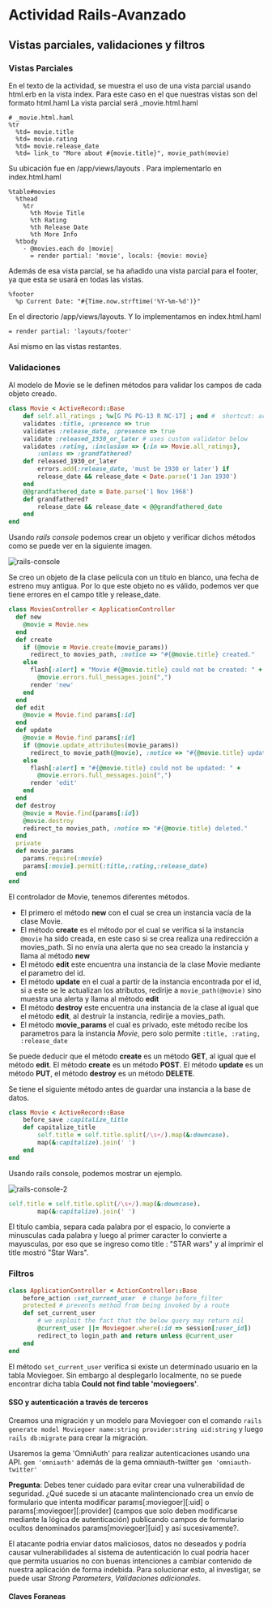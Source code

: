 # Actividad Rails-Avanzado

## Vistas parciales, validaciones y filtros

### Vistas Parciales

En el texto de la actividad, se muestra el uso de una vista parcial usando html.erb en la vista index. Para este caso en el que nuestras vistas son del formato html.haml
La vista parcial será _movie.html.haml 

```haml
# _movie.html.haml
%tr
  %td= movie.title
  %td= movie.rating
  %td= movie.release_date
  %td= link_to "More about #{movie.title}", movie_path(movie)
```
Su ubicación fue en /app/views/layouts . Para implementarlo en index.html.haml

```haml
%table#movies
  %thead
    %tr
      %th Movie Title
      %th Rating
      %th Release Date
      %th More Info
  %tbody
    - @movies.each do |movie|
      = render partial: 'movie', locals: {movie: movie}
```

Además de esa vista parcial, se ha añadido una vista parcial para el footer, ya que esta se usará en todas las vistas.

```haml
%footer
  %p Current Date: "#{Time.now.strftime('%Y-%m-%d')}"
```
En el directorio /app/views/layouts. Y lo implementamos en index.html.haml

```haml
= render partial: 'layouts/footer'
```
Así mismo en las vistas restantes.

### Validaciones

Al modelo de Movie se le definen métodos para validar los campos de cada objeto creado.

```ruby
class Movie < ActiveRecord::Base
    def self.all_ratings ; %w[G PG PG-13 R NC-17] ; end #  shortcut: array of strings
    validates :title, :presence => true
    validates :release_date, :presence => true
    validate :released_1930_or_later # uses custom validator below
    validates :rating, :inclusion => {:in => Movie.all_ratings},
        :unless => :grandfathered?
    def released_1930_or_later
        errors.add(:release_date, 'must be 1930 or later') if
        release_date && release_date < Date.parse('1 Jan 1930')
    end
    @@grandfathered_date = Date.parse('1 Nov 1968')
    def grandfathered?
        release_date && release_date < @@grandfathered_date
    end
end
```

Usando *rails console* podemos crear un objeto y verificar dichos métodos como se puede ver en la siguiente imagen.

![rails-console](1.png)

Se creo un objeto de la clase película con un título en blanco, una fecha de estreno muy antigua. Por lo que este objeto no es válido, podemos ver que tiene errores en el campo title y release_date.

```ruby
class MoviesController < ApplicationController
  def new
    @movie = Movie.new
  end 
  def create
    if (@movie = Movie.create(movie_params))
      redirect_to movies_path, :notice => "#{@movie.title} created."
    else
      flash[:alert] = "Movie #{@movie.title} could not be created: " +
        @movie.errors.full_messages.join(",")
      render 'new'
    end
  end
  def edit
    @movie = Movie.find params[:id]
  end
  def update
    @movie = Movie.find params[:id]
    if (@movie.update_attributes(movie_params))
      redirect_to movie_path(@movie), :notice => "#{@movie.title} updated."
    else
      flash[:alert] = "#{@movie.title} could not be updated: " +
        @movie.errors.full_messages.join(",")
      render 'edit'
    end
  end
  def destroy
    @movie = Movie.find(params[:id])
    @movie.destroy
    redirect_to movies_path, :notice => "#{@movie.title} deleted."
  end
  private
  def movie_params
    params.require(:movie)
    params[:movie].permit(:title,:rating,:release_date)
  end
end
```
El controlador de Movie, tenemos diferentes métodos.

* El primero el método **new** con el cual se crea un instancia vacía de la clase Movie. 
* El método **create** es el método por el cual se verifica si la instancia `@movie` ha sido creada, en este caso si se crea realiza una redirección a movies_path. Si no envía una alerta que no sea creado la instancia y llama al método **new**
* El método **edit** este encuentra una instancia de la clase Movie mediante el parametro del id.
* El método **update** en el cual a partir de la instancia encontrada por el id, si a este se le actualizan los atributos, redirije a `movie_path(@movie)` sino muestra una alerta y llama al método **edit**
* El método **destroy** este encuentra una instancia de la clase al igual que el método **edit**, al destruir la instancia, redirije a movies_path.
* El método **movie_params** el cual es privado, este método recibe los parametros para la instancia *Movie*, pero solo permite `:title, :rating, :release_date`

Se puede deducir que el método **create** es un método **GET**, al igual que el método **edit**. El método **create** es un método **POST**. El método **update** es un método **PUT**, el método **destroy** es un método **DELETE**.

Se tiene el siguiente método antes de guardar una instancia a la base de datos.

```ruby
class Movie < ActiveRecord::Base
    before_save :capitalize_title
    def capitalize_title
        self.title = self.title.split(/\s+/).map(&:downcase).
        map(&:capitalize).join(' ')
    end
end
```
Usando rails console, podemos mostrar un ejemplo. 

![rails-console-2](2.png)

```ruby
self.title = self.title.split(/\s+/).map(&:downcase).
        map(&:capitalize).join(' ')
```
El título cambia, separa cada palabra por el espacio, lo convierte a minusculas cada palabra y luego al primer caracter lo convierte a mayusculas, por eso que se ingreso como title : "STAR wars" y al imprimir el title mostró "Star Wars".

### Filtros

```ruby
class ApplicationController < ActionController::Base
    before_action :set_current_user  # change before_filter
    protected # prevents method from being invoked by a route
    def set_current_user
        # we exploit the fact that the below query may return nil
        @current_user ||= Moviegoer.where(:id => session[:user_id])
        redirect_to login_path and return unless @current_user
    end
end
```

El método `set_current_user` verifica si existe un determinado usuario en la tabla Moviegoer. Sin embargo al desplegarlo localmente, no se puede encontrar dicha tabla **Could not find table 'moviegoers'**.

#### SSO y autenticación a través de terceros

Creamos una migración y un modelo para Moviegoer con el comando `rails generate model Moviegoer name:string provider:string uid:string` y luego `rails db:migrate` para crear la migración.

Usaremos la gema 'OmniAuth' para realizar autenticaciones usando una API. `gem 'omniauth'` además de la gema omniauth-twitter `gem 'omniauth-twitter'`

**Pregunta**: Debes tener cuidado para evitar crear una vulnerabilidad de seguridad. ¿Qué sucede si un atacante malintencionado crea un envío de formulario que intenta modificar params[:moviegoer][:uid] o params[:moviegoer][:provider] (campos que solo deben modificarse mediante la lógica de autenticación) publicando campos de formulario ocultos denominados params[moviegoer][uid] y así sucesivamente?.

El atacante podria enviar datos maliciosos, datos no deseados y podría causar vulnerabilidades al sistema de autenticación lo cual podría hacer que permita usuarios no con buenas intenciones a cambiar contenido de nuestra aplicación de forma indebida. Para solucionar esto, al investigar, se puede usar *Strong Parameters*, *Validaciones adicionales*.

#### Claves Foraneas



